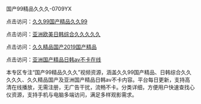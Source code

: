 国产99精品久久久-0709YX

点击访问：<a href="https://heiliaozj3tjd.pages.dev">久久99国产精品久久99</a>

点击访问：<a href="https://heiliaoe8ajia.pages.dev">亚洲欧美日韩综合久久久久久</a>

点击访问：<a href="https://heiliaoxqkkct.pages.dev">久久精品国产2019国产精品</a>

点击访问：<a href="https://heiliaoxwd5i8.pages.dev">亚洲国产精品日韩av不卡在线</a>

本专区专注“国产99精品久久久”视频资源，涵盖久久99国产精品、日韩综合久久久久久、久久精品国产及亚洲国产精品日韩av不卡内容。平台每日更新，支持高清在线播放，无需注册，无广告干扰，流畅不卡。分类详细，方便用户快速查找心仪资源，支持手机与电脑多端访问，满足多样观影需求。

<span style="display:none;">[Canonical link](https://github.com/mot20250710/so11 ）</span>
